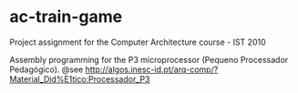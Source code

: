 ac-train-game
=============

Project assignment for the Computer Architecture course - IST 2010

Assembly programming for the P3 microprocessor (Pequeno Processador Pedagógico).
@see http://algos.inesc-id.pt/arq-comp/?Material_Did%E1tico:Processador_P3

